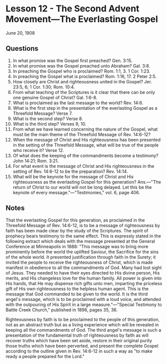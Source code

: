 # Lesson 12 - The Second Advent Movement—The Everlasting Gospel

June 20, 1908

## Questions

1. In what promise was the Gospel first preached? Gen. 3:15.
2. In what promise was the Gospel preached unto Abraham? Gal. 3:8.
3. In preaching the Gospel who is proclaimed? Rom. 1:1, 3. 1 Cor. 1:23.
4. In preaching the Gospel what is proclaimed? Rom. 1:16, 17. 2 Peter 2:5.
5. How closely are Christ and righteousness united in the Gospel? Jer. 23:5, 6; 1 Cor. 1:30; Rom. 10:4.
6. From what teaching of the Scriptures is it clear that there can be only one genuine Gospel of Christ? Gal. 1:6-8.
7. What is proclaimed as the last message to the world? Rev. 14:6.
8. What is the first step in the presentation of the everlasting Gospel as a Threefold Message? Verse 7.
9. What is the second step? Verse 8.
10. What is the third step? Verses 9, 10.
11. From what we have learned concerning the nature of the Gospel, what must be the main theme of the Threefold Message of Rev. 14:6-12?
12. When the message of Christ and His righteousness has been presented in the setting of the Threefold Message, what will be true of the people who receive it? Verse 12.
13. Of what does the keeping of the commandments become a testimony? John 14:21; Rom. 3:21.
14. For what event is the message of Christ and His righteousness in the setting of Rev. 14:6-12 to be the preparation? Rev. 14:14.
15. What will be the keynote for the message of Christ and His righteousness as the everlasting Gospel for this generation? Ans.—"The return of Christ to our world will not be long delayed. Let this be the keynote of every message."—"Testimonies," vol. 6, page 406.

## Notes

That the everlasting Gospel for this generation, as proclaimed in the Threefold Message of Rev. 14:6-12, is to be a message of righteousness by faith has been made clear by the study of the Scriptures. The spirit of prophecy bears testimony to the same effect. This is expressly stated in the following extract which deals with the message presented at the General Conference at Minneapolis in 1888: "This message was to bring more prominently before the world the uplifted Saviour, the Sacrifice for the sins of the whole world. It presented justification through faith in the Surety; it invited the people to receive the righteousness of Christ, which is made manifest in obedience to all the commandments of God. Many had lost sight of Jesus. They needed to have their eyes directed to His divine person, His merits, and His changeless love for the human family. All power is given into His hands, that He may dispense rich gifts unto men, imparting the priceless gift of His own righteousness to the helpless human agent. This is the message that God commanded to be given to the world. It is the third angel's message, which is to be proclaimed with a loud voice, and attended with the outpouring of His Spirit in a large measure."—"Special Testimony to Battle Creek Church," published in 1896, pages 35, 36.

Righteousness by faith is to be proclaimed to the people of this generation, not as an abstract truth but as a living experience which will be revealed in keeping all the commandments of God. The third angel's message is such a presentation of the fundamental truth of righteousness by faith as will recover truths which have been set aside, restore in their original purity those truths which have been perverted, and present the complete Gospel according to the outline given in Rev. 14:6-12 in such a way as "to make ready a people prepared for the Lord."